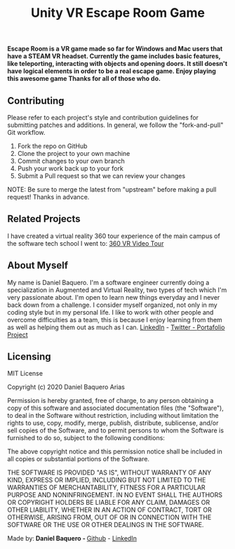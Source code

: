 <html>
    <header><h1>Unity VR Escape Room Game</h1></header>
    <body>
    <p><strong>Escape Room is a VR game made so far for Windows and Mac users that have a STEAM VR headset. Currently the game includes basic features, like teleporting, interacting with objects and opening doors. It still doesn't have logical elements in order to be a real escape game. Enjoy playing this awesome game Thanks for all of those who do.</strong></p>
    <h2>Contributing</h2>
    <p>Please refer to each project's style and contribution guidelines for submitting patches and additions. In general, we follow the "fork-and-pull" Git workflow.</p>
    <ol>
    <li>Fork the repo on GitHub</li>
    <li>Clone the project to your own machine</li>
    <li>Commit changes to your own branch</li>
    <li>Push your work back up to your fork</li>
    <li>Submit a Pull request so that we can review your changes</li>
    </ol>
    <p>NOTE: Be sure to merge the latest from "upstream" before making a pull request! Thanks in advance.</p>
    <h2>Related Projects</h2>
    <p>I have created a virtual reality 360 tour experience of the main campus of the software tech school I went to: <a href="https://github.com/DanielBaquero28/0x0A-unity-360_video_tour">360 VR Video Tour</a></p>
    <h2>About Myself</h2>
    <p>My name is Daniel Baquero. I'm a software engineer currently doing a specialization in Augmented and Virtual Reality, two types of tech which I'm very passionate about. I'm open to learn new things everyday and I never back down from a challenge. I consider myself organized, not only in my coding style but in my personal life. I like to work with other people and overcome difficulties as a team, this is because I enjoy learning from them as well as helping them out as much as I can. <a href="https://www.linkedin.com/in/daniel-alejandro-baquero-arias-106a45195/">LinkedIn</a> - <a href="https://twitter.com/DanielB30589105">Twitter - </a><a href="https://github.com/DanielBaquero28/RacingTourApp">Portafolio Project</a></p>
    <h2>Licensing</h2>
    <p style="text-align: justify";>MIT License

Copyright (c) 2020 Daniel Baquero Arias

Permission is hereby granted, free of charge, to any person obtaining a copy of this software and associated documentation files (the "Software"), to deal in the Software without restriction, including without limitation the rights to use, copy, modify, merge, publish, distribute, sublicense, and/or sell copies of the Software, and to permit persons to whom the Software is furnished to do so, subject to the following conditions:

The above copyright notice and this permission notice shall be included in all copies or substantial portions of the Software.

THE SOFTWARE IS PROVIDED "AS IS", WITHOUT WARRANTY OF ANY KIND, EXPRESS OR IMPLIED, INCLUDING BUT NOT LIMITED TO THE WARRANTIES OF MERCHANTABILITY, FITNESS FOR A PARTICULAR PURPOSE AND NONINFRINGEMENT. IN NO EVENT SHALL THE AUTHORS OR COPYRIGHT HOLDERS BE LIABLE FOR ANY CLAIM, DAMAGES OR OTHER LIABILITY, WHETHER IN AN ACTION OF CONTRACT, TORT OR OTHERWISE, ARISING FROM, OUT OF OR IN CONNECTION WITH THE SOFTWARE OR THE USE OR OTHER DEALINGS IN THE SOFTWARE.
    </p>
    </body>
    <footer>Made by:<strong> Daniel Baquero - </strong><a href="https://github.com/DanielBaquero28">Github</a> - <a href="https://www.linkedin.com/in/daniel-alejandro-baquero-arias-106a45195/">LinkedIn</a></footer>
</html>